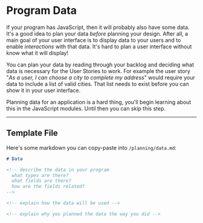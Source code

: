 # Program Data

If your program has JavaScript, then it will probably also have some data. It's a good idea to plan your data _before_ planning your design. After all, a main goal of your user interface is to display data to your users and to enable _interactions_ with that data. It's hard to plan a user interface without know what it will display!

You can plan your data by reading through your backlog and deciding what data is necessary for the User Stories to work. For example the user story "_As a user, I can choose a city to complete my address_" would require your data to include a list of valid cities. That list needs to exist before you can show it in your user interface.

Planning data for an application is a hard thing, you'll begin learning about this in the JavaScript modules. Until then you can skip this step.

---

## Template File

Here's some markdown you can copy-paste into `/planning/data.md`:

```markdown
# Data

<!-- describe the data in your program
  what types are there?
  what fields are there?
  how are the fields related?
-->

<!-- explain how the data will be used -->

<!-- explain why you planned the data the way you did -->
```
